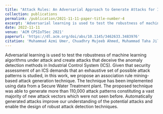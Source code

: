 ```yaml
---
title: "Attack Rules: An Adversarial Approach to Generate Attacks for Industrial Control Systems using Machine Learning"
collection: publications
permalink: /publication/2021-11-11-paper-title-number-4
excerpt: 'Adversarial learning is used to test the robustness of machine learning algorithms under attack and create attacks that deceive the anomaly detection methods in Industrial Control System (ICS). Given that security assessment of an ICS demands that an exhaustive set of possible attack patterns is studied, in this work, we propose an association rule mining-based attack generation technique. The technique has been implemented using data from a Secure Water Treatment plant. The proposed technique was able to generate more than 110,000 attack patterns constituting a vast majority of new attack vectors which were not seen before. Automatically generated attacks improve our understanding of the potential attacks and enable the design of robust attack detection techniques.'
date: 2022-11-11
venue: 'ACM CPSIoTSec 2021'
paperurl: 'https://dl.acm.org/doi/abs/10.1145/3462633.3483976'
citation: 'Muhammad Azmi Umer, Chuadhry Mujeeb Ahmed, Muhammad Taha Jilani, and Aditya P. Mathur. 2021. Attack Rules: An Adversarial Approach to Generate Attacks for Industrial Control Systems using Machine Learning. In Proceedings of the 2th Workshop on CPS&IoT Security and Privacy (CPSIoTSec '21). Association for Computing Machinery, New York, NY, USA, 35–40. https://doi.org/10.1145/3462633.3483976'
---
```

Adversarial learning is used to test the robustness of machine learning algorithms under attack and create attacks that deceive the anomaly detection methods in Industrial Control System (ICS). Given that security assessment of an ICS demands that an exhaustive set of possible attack patterns is studied, in this work, we propose an association rule mining-based attack generation technique. The technique has been implemented using data from a Secure Water Treatment plant. The proposed technique was able to generate more than 110,000 attack patterns constituting a vast majority of new attack vectors which were not seen before. Automatically generated attacks improve our understanding of the potential attacks and enable the design of robust attack detection techniques.